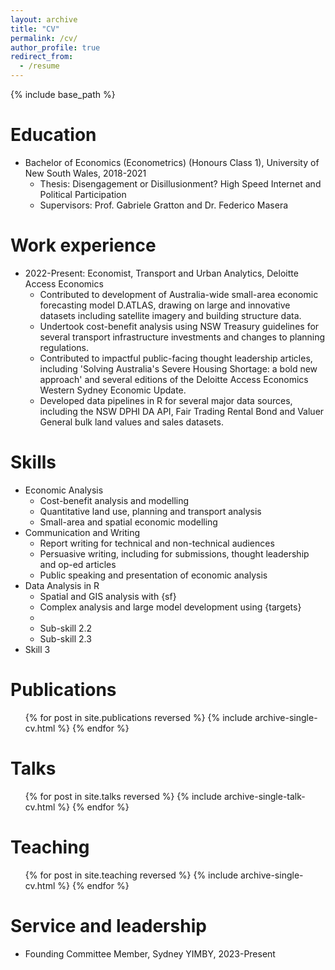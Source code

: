 ```yaml
---
layout: archive
title: "CV"
permalink: /cv/
author_profile: true
redirect_from:
  - /resume
---
```


{% include base_path %}

Education
======
* Bachelor of Economics (Econometrics) (Honours Class 1), University of New South Wales, 2018-2021
  * Thesis: Disengagement or Disillusionment? High Speed Internet and Political Participation
  * Supervisors: Prof. Gabriele Gratton and Dr. Federico Masera

Work experience
======
* 2022-Present: Economist, Transport and Urban Analytics, Deloitte Access Economics
  * Contributed to development of Australia-wide small-area economic forecasting model D.ATLAS, drawing on large and innovative datasets including satellite imagery and building structure data.
  * Undertook cost-benefit analysis using NSW Treasury guidelines for several transport infrastructure investments and changes to planning regulations.  
  * Contributed to impactful public-facing thought leadership articles, including 'Solving Australia's Severe Housing Shortage: a bold new approach' and several editions of the Deloitte Access Economics Western Sydney Economic Update.
  * Developed data pipelines in R for several major data sources, including the NSW DPHI DA API, Fair Trading Rental Bond and Valuer General bulk land values and sales datasets. 

  
Skills
======
* Economic Analysis
  * Cost-benefit analysis and modelling
  * Quantitative land use, planning and transport analysis
  * Small-area and spatial economic modelling
* Communication and Writing
  * Report writing for technical and non-technical audiences
  * Persuasive writing, including for submissions, thought leadership and op-ed articles
  * Public speaking and presentation of economic analysis 
* Data Analysis in R
  * Spatial and GIS analysis with {sf}
  * Complex analysis and large model development using {targets}
  * 
  * Sub-skill 2.2
  * Sub-skill 2.3
* Skill 3

Publications
======
  <ul>{% for post in site.publications reversed %}
    {% include archive-single-cv.html %}
  {% endfor %}</ul>
  
Talks
======
  <ul>{% for post in site.talks reversed %}
    {% include archive-single-talk-cv.html  %}
  {% endfor %}</ul>
  
Teaching
======
  <ul>{% for post in site.teaching reversed %}
    {% include archive-single-cv.html %}
  {% endfor %}</ul>
  
Service and leadership
======
* Founding Committee Member, Sydney YIMBY, 2023-Present
